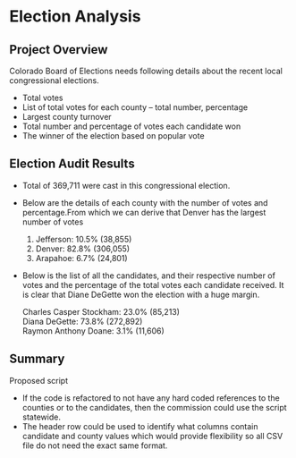 # Election Analysis

## Project Overview
Colorado Board of Elections needs following details about the recent local congressional elections.

   * Total votes  
   * List of total votes for each county – total number, percentage  
   * Largest county turnover  
   * Total number and percentage of votes each candidate won  
   * The winner of the election based on popular vote  

## Election Audit Results

   * Total of 369,711 were cast in this congressional election.  
   * Below are the details of each county with the number of votes and percentage.From which we can derive that Denver has the largest number of votes  
     1. Jefferson: 10.5% (38,855)  
     2. Denver: 82.8% (306,055)  
     3. Arapahoe: 6.7% (24,801)  

   * Below is the list of all the candidates, and their respective number of votes and the percentage of the total votes each candidate received.                	It is clear that Diane DeGette won the election with a huge margin.  
   
		Charles Casper Stockham: 23.0% (85,213)  
		Diana DeGette: 73.8% (272,892)  
		Raymon Anthony Doane: 3.1% (11,606)  

## Summary
   Proposed script 
   *  If the code is refactored to not have any hard coded references to the counties or to the candidates, then the commission could use the script statewide.  
   * The header row could be used to identify what columns contain candidate and county values which would provide flexibility so all CSV file do not need the exact        same format.  


